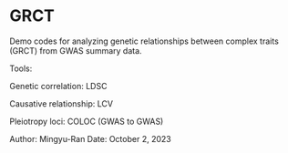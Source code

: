 # GRCT
Demo codes for analyzing genetic relationships between complex traits (GRCT) from GWAS summary data.

Tools: 

Genetic correlation: LDSC

Causative relationship: LCV

Pleiotropy loci: COLOC (GWAS to GWAS)


Author: Mingyu-Ran
Date: October 2, 2023
